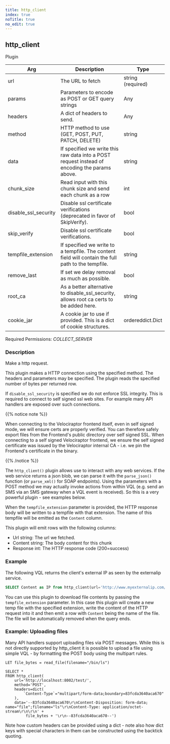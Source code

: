 ```yaml
---
title: http_client
index: true
noTitle: true
no_edit: true
---
```




<div class="vql_item"></div>


## http_client
<span class='vql_type pull-right page-header'>Plugin</span>



<div class="vqlargs"></div>

Arg | Description | Type
----|-------------|-----
url|The URL to fetch|string (required)
params|Parameters to encode as POST or GET query strings|Any
headers|A dict of headers to send.|Any
method|HTTP method to use (GET, POST, PUT, PATCH, DELETE)|string
data|If specified we write this raw data into a POST request instead of encoding the params above.|string
chunk_size|Read input with this chunk size and send each chunk as a row|int
disable_ssl_security|Disable ssl certificate verifications (deprecated in favor of SkipVerify).|bool
skip_verify|Disable ssl certificate verifications.|bool
tempfile_extension|If specified we write to a tempfile. The content field will contain the full path to the tempfile.|string
remove_last|If set we delay removal as much as possible.|bool
root_ca|As a better alternative to disable_ssl_security, allows root ca certs to be added here.|string
cookie_jar|A cookie jar to use if provided. This is a dict of cookie structures.|ordereddict.Dict

Required Permissions: 
<i class="linkcolour label pull-right label-success">COLLECT_SERVER</i>

### Description

Make a http request.

This plugin makes a HTTP connection using the specified method. The
headers and parameters may be specified. The plugin reads the
specified number of bytes per returned row.

If `disable_ssl_security` is specified we do not enforce SSL
integrity. This is required to connect to self signed ssl web
sites. For example many API handlers are exposed over such
connections.

{{% notice note %}}

When connecting to the Velociraptor frontend itself, even in self
signed mode, we will ensure certs are properly verified. You can
therefore safely export files from the Frontend's public directory
over self signed SSL. When connecting to a self signed Velociraptor
frontend, we ensure the self signed certificate was issued by the
Velociraptor internal CA - i.e. we pin the Frontend's certificate in
the binary.

{{% /notice %}}

The `http_client()` plugin allows use to interact with any web
services. If the web service returns a json blob, we can parse it
with the `parse_json()` function (or `parse_xml()` for SOAP
endpoints). Using the parameters with a POST method we may
actually invoke actions from within VQL (e.g. send an SMS via an
SMS gateway when a VQL event is received). So this is a very
powerful plugin - see examples below.

When the `tempfile_extension` parameter is provided, the HTTP
response body will be written to a tempfile with that
extension. The name of this tempfile will be emitted as the
`Content` column.

This plugin will emit rows with the following columns:
* Url      string: The url we fetched.
* Content  string: The body content for this chunk
* Response int: The HTTP response code (200=success)

### Example

The following VQL returns the client's external IP as seen by the
externalip service.

```sql
SELECT Content as IP from http_client(url='http://www.myexternalip.com/raw')
```

You can use this plugin to download file contents by passing the
`tempfile_extension` parameter. In this case this plugin will
create a new temp file with the specified extension, write the
content of the HTTP request into it and then emit a row with
`Content` being the name of the file. The file will be
automatically removed when the query ends.

### Example: Uploading files

Many API handlers support uploading files via POST messages. While
this is not directly supported by http_client it is possible to
upload a file using simple VQL - by formatting the POST body using
the multipart rules.

```vql
LET file_bytes = read_file(filename="/bin/ls")

SELECT *
FROM http_client(
    url='http://localhost:8002/test/',
    method='POST',
    headers=dict(
        `Content-Type`="multipart/form-data;boundary=83fcda3640aca670"
    ),
    data='--83fcda3640aca670\r\nContent-Disposition: form-data; name="file";filename="ls"\r\nContent-Type: application/octet-stream\r\n\r\n' +
         file_bytes + '\r\n--83fcda3640aca670--')
```

Note how custom headers can be provided using a dict - note also
how dict keys with special characters in them can be constructed
using the backtick quoting.


